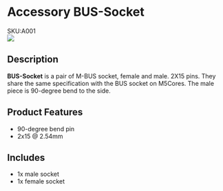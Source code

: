 # Accessory BUS-Socket

<div class="badge badge-pill badge-primary product_sku_tag">SKU:A001</div>

<div class="product_pic"><img src="assets/img/product_pics/accessory/bus_socket/acs_bus_socket_01.webp"></div>

## Description

**BUS-Socket** is a pair of M-BUS socket, female and male. 2X15 pins.  They share the same specification with the BUS socket on M5Cores. The male piece is 90-degree bend to the side.

## Product Features
- 90-degree bend pin
- 2x15 @ 2.54mm

## Includes
- 1x male socket
- 1x female socket

<script>

   var purchase_link = 'https://m5stack.com/collections/m5-accessory/products/2x15-pin-headers-socket';

   anchor_search(purchase_link);
   scrollFunc();

</script>